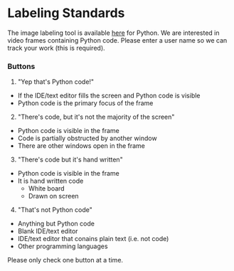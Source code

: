 # Labeling Standards

The image labeling tool is available [here](http://codeml.mlatlab.org:42224/quiz/beaver) for Python. We are interested in video frames containing Python code. Please enter a user name so we can track your work (this is required).

### Buttons ###
1. "Yep that's Python code!"
  * If the IDE/text editor fills the screen and Python code is visible
  * Python code is the primary focus of the frame
2. "There's code, but it's not the majority of the screen"
  * Python code is visible in the frame
  * Code is partially obstructed by another window
  * There are other windows open in the frame  
3. "There's code but it's hand written"
  * Python code is visible in the frame
  * It is hand written code  
    * White board
    * Drawn on screen
4. "That's not Python code"
  * Anything but Python code
  * Blank IDE/text editor
  * IDE/text editor that conains plain text (i.e. not code)
  * Other programming languages

Please only check one button at a time.
